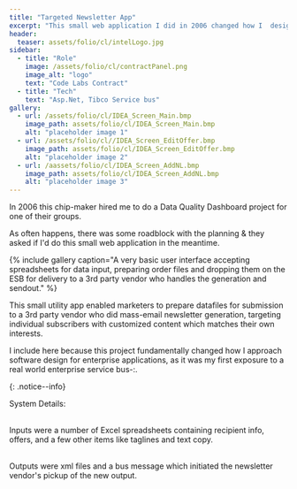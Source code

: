 ```yaml
---
title: "Targeted Newsletter App"
excerpt: "This small web application I did in 2006 changed how I  design software."
header: 
  teaser: assets/folio/cl/intelLogo.jpg
sidebar:
  - title: "Role"
    image: /assets/folio/cl/contractPanel.png
    image_alt: "logo"
    text: "Code Labs Contract" 
  - title: "Tech"    
    text: "Asp.Net, Tibco Service bus" 
gallery:
  - url: /assets/folio/cl/IDEA_Screen_Main.bmp
    image_path: assets/folio/cl/IDEA_Screen_Main.bmp
    alt: "placeholder image 1"
  - url: /assets/folio/cl//IDEA_Screen_EditOffer.bmp
    image_path: assets/folio/cl/IDEA_Screen_EditOffer.bmp
    alt: "placeholder image 2"
  - url: /aassets/folio/cl/IDEA_Screen_AddNL.bmp
    image_path: assets/folio/cl/IDEA_Screen_AddNL.bmp
    alt: "placeholder image 3"
---
```


In 2006 this chip-maker hired me to do a Data Quality Dashboard project for one of their groups.  

As often happens, there was some roadblock with the planning & they asked if I'd do this small web application in the meantime.
 
{% include gallery caption="A very basic user interface accepting spreadsheets for data input, preparing order files and dropping them on the ESB for delivery to a 3rd party vendor who handles the generation and sendout." %}

This small utility app enabled marketers to prepare datafiles for submission to a 3rd party vendor who did mass-email newsletter generation, targeting individual subscribers with customized content which matches their own interests. 

I include here because this project fundamentally changed how I approach software design for enterprise applications, as it was my first exposure to a real world enterprise service bus-:. 


{: .notice--info}
<div>
System Details:<br><br>

Inputs were a number of Excel spreadsheets containing recipient info, offers, and a few other items like taglines and text copy. <br><br>

Outputs were xml files and a bus message which initiated the newsletter vendor's pickup of the new output.  <br><br>
</div>